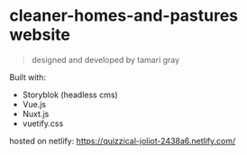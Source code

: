 # cleaner-homes-and-pastures website
> designed and developed by tamari gray

Built with:
- Storyblok (headless cms)
- Vue.js
- Nuxt.js
- vuetify.css

hosted on netlify: https://quizzical-joliot-2438a6.netlify.com/

